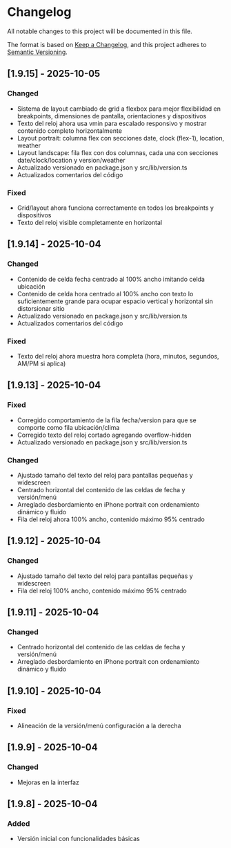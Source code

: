 # Changelog

All notable changes to this project will be documented in this file.

The format is based on [Keep a Changelog](https://keepachangelog.com/en/1.0.0/),
and this project adheres to [Semantic Versioning](https://semver.org/spec/v2.0.0.html).

## [1.9.15] - 2025-10-05

### Changed

- Sistema de layout cambiado de grid a flexbox para mejor flexibilidad en breakpoints, dimensiones de pantalla, orientaciones y dispositivos
- Texto del reloj ahora usa vmin para escalado responsivo y mostrar contenido completo horizontalmente
- Layout portrait: columna flex con secciones date, clock (flex-1), location, weather
- Layout landscape: fila flex con dos columnas, cada una con secciones date/clock/location y version/weather
- Actualizado versionado en package.json y src/lib/version.ts
- Actualizados comentarios del código

### Fixed

- Grid/layout ahora funciona correctamente en todos los breakpoints y dispositivos
- Texto del reloj visible completamente en horizontal

## [1.9.14] - 2025-10-04

### Changed

- Contenido de celda fecha centrado al 100% ancho imitando celda ubicación
- Contenido de celda hora centrado al 100% ancho con texto lo suficientemente grande para ocupar espacio vertical y horizontal sin distorsionar sitio
- Actualizado versionado en package.json y src/lib/version.ts
- Actualizados comentarios del código

### Fixed

- Texto del reloj ahora muestra hora completa (hora, minutos, segundos, AM/PM si aplica)

## [1.9.13] - 2025-10-04

### Fixed

- Corregido comportamiento de la fila fecha/version para que se comporte como fila ubicación/clima
- Corregido texto del reloj cortado agregando overflow-hidden
- Actualizado versionado en package.json y src/lib/version.ts

### Changed

- Ajustado tamaño del texto del reloj para pantallas pequeñas y widescreen
- Centrado horizontal del contenido de las celdas de fecha y versión/menú
- Arreglado desbordamiento en iPhone portrait con ordenamiento dinámico y fluido
- Fila del reloj ahora 100% ancho, contenido máximo 95% centrado

## [1.9.12] - 2025-10-04

### Changed

- Ajustado tamaño del texto del reloj para pantallas pequeñas y widescreen
- Fila del reloj 100% ancho, contenido máximo 95% centrado

## [1.9.11] - 2025-10-04

### Changed

- Centrado horizontal del contenido de las celdas de fecha y versión/menú
- Arreglado desbordamiento en iPhone portrait con ordenamiento dinámico y fluido

## [1.9.10] - 2025-10-04

### Fixed

- Alineación de la versión/menú configuración a la derecha

## [1.9.9] - 2025-10-04

### Changed

- Mejoras en la interfaz

## [1.9.8] - 2025-10-04

### Added

- Versión inicial con funcionalidades básicas
